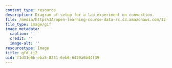 ```yaml
---
content_type: resource
description: Diagram of setup for a lab experiment on convection.
file: /media/https%3A/open-learning-course-data-rc.s3.amazonaws.com/12-003-atmosphere-ocean-and-climate-dynamics-fall-2008/f1d31e6beba582516eb66429a6b44f39_gfd_ii2.gif
file_type: image/gif
image_metadata:
  caption: ''
  credit: ''
  image-alt: ''
resourcetype: Image
title: gfd_ii2
uid: f1d31e6b-eba5-8251-6eb6-6429a6b44f39
---
```

